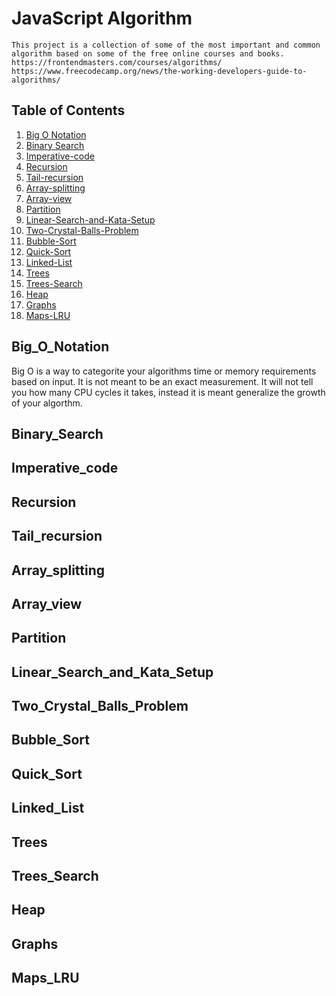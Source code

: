 # JavaScript Algorithm
```
This project is a collection of some of the most important and common algorithm based on some of the free online courses and books.
https://frontendmasters.com/courses/algorithms/
https://www.freecodecamp.org/news/the-working-developers-guide-to-algorithms/

```
## Table of Contents
1. [Big O Notation](#Big_O_Notation)
2. [Binary Search](#Binary_Search)
3. [Imperative-code](#Imperative_code)
4. [Recursion](#Recursion)
5. [Tail-recursion](#Tail_recursion)
6. [Array-splitting](#Array_splitting)
7. [Array-view](#Array_view)
8. [Partition](#Partition)
9. [Linear-Search-and-Kata-Setup](#Linear_Search_and_Kata_Setup)
10. [Two-Crystal-Balls-Problem](#Two_Crystal_Balls_Problem)
10. [Bubble-Sort](#Bubble_Sort)
11. [Quick-Sort](#Quick_Sort)
12. [Linked-List](#Linked_List)
13. [Trees](#Trees)
13. [Trees-Search](#Trees_Search)
13. [Heap](#Heap)
13. [Graphs](#Graphs)
13. [Maps-LRU](#Maps_LRU)





## Big_O_Notation
Big O is a way to categorite your algorithms time or memory requirements based on input. It is not meant to be an exact measurement. It will not tell you how many CPU cycles it takes, instead it is meant generalize the growth of your algorthm. 

## Binary_Search

## Imperative_code

## Recursion

## Tail_recursion

## Array_splitting

## Array_view

## Partition

## Linear_Search_and_Kata_Setup

## Two_Crystal_Balls_Problem

## Bubble_Sort

## Quick_Sort

## Linked_List

## Trees

## Trees_Search

## Heap

## Graphs

## Maps_LRU

